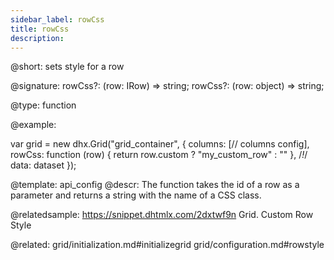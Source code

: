 ```yaml
---
sidebar_label: rowCss
title: rowCss
description: 
---          
```



@short: sets style for a row

@signature: 
rowCss?: (row: IRow) => string;
rowCss?: (row: object) => string;


@type: function

@example: 
<style>
	.my_custom_row {
		background: coral;
	}
</style>

var grid = new dhx.Grid("grid_container", {
	columns: [// columns config],
	rowCss: function (row) { return row.custom ? "my_custom_row" : "" }, /*!*/
	data: dataset
});


@template:	api_config
@descr: 
The function takes the id of a row as a parameter and returns a string with the name of a CSS class.

@relatedsample: https://snippet.dhtmlx.com/2dxtwf9n	Grid. Custom Row Style

@related: grid/initialization.md#initializegrid
grid/configuration.md#rowstyle
